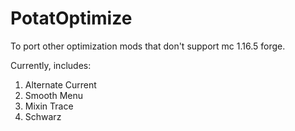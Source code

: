 # PotatOptimize
To port other optimization mods that don't support mc 1.16.5 forge.

Currently, includes:
1. Alternate Current
2. Smooth Menu
3. Mixin Trace
4. Schwarz
